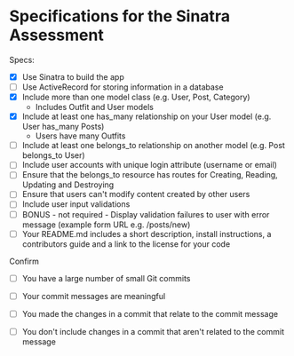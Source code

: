 # Specifications for the Sinatra Assessment

Specs:
- [x] Use Sinatra to build the app
- [ ] Use ActiveRecord for storing information in a database
- [x] Include more than one model class (e.g. User, Post, Category)
    - Includes Outfit and User models
- [x] Include at least one has_many relationship on your User model (e.g. User has_many Posts)
    - Users have many Outfits
- [ ] Include at least one belongs_to relationship on another model (e.g. Post belongs_to User)
- [ ] Include user accounts with unique login attribute (username or email)
- [ ] Ensure that the belongs_to resource has routes for Creating, Reading, Updating and Destroying
- [ ] Ensure that users can't modify content created by other users
- [ ] Include user input validations
- [ ] BONUS - not required - Display validation failures to user with error message (example form URL e.g. /posts/new)
- [ ] Your README.md includes a short description, install instructions, a contributors guide and a link to the license for your code

Confirm
- [ ] You have a large number of small Git commits
- [ ] Your commit messages are meaningful
- [ ] You made the changes in a commit that relate to the commit message
- [ ] You don't include changes in a commit that aren't related to the commit message


